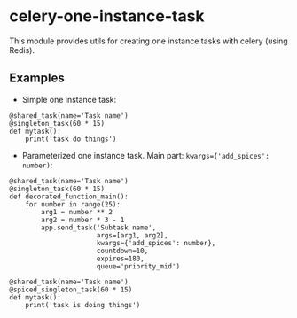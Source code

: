 # celery-one-instance-task
This module provides utils for creating one instance tasks with celery (using Redis).

## Examples
- Simple one instance task:
```
@shared_task(name='Task name')
@singleton_task(60 * 15)
def mytask():
    print('task do things')
```

- Parameterized one instance task. Main part: `kwargs={'add_spices': number)`:
```
@shared_task(name='Task name')
@singleton_task(60 * 15)
def decorated_function_main():
    for number in range(25):
        arg1 = number ** 2
        arg2 = number * 3 - 1
        app.send_task('Subtask name',
                      args=[arg1, arg2],
                      kwargs={'add_spices': number},
                      countdown=10,
                      expires=180,
                      queue='priority_mid')
                      
@shared_task(name='Task name')
@spiced_singleton_task(60 * 15)
def mytask():
    print('task is doing things')
```
